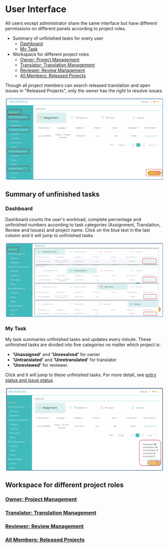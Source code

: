 # User Interface

All users except administrator share the same interface but have different permissions on different panels according to project roles. 

- Summary of unfinished tasks for every user
  - [Dashboard](#stat)
  - [My Task](#mytask)   
- Workspace for different project roles
  - [Owner: Project Management](owner-project-management.md)
  - [Translator: Translation Management](translator-translation-management.md)
  - [Reviewer: Review Management](reviewer-review-management.md)
  - [All Members: Released Projects](guest-released-projects.md)

Though all project members can search released translation and open issues in "Released Projects", only the owner has the right to resolve issues. 

![](/assets/interface.user.png)             


## Summary of unfinished tasks

### Dashboard

<span id='stat'></span>

Dashboard counts the user's workload, complete percentage and unfinished numbers according to task categories (Assignment, Translation, Review and Issues) and project name. 
Click on the blue text in the last column and it will jump to unfinished tasks.

![](/assets/dashboard.png)

### My Task

<span id='mytask'></span>

My task summaries unfinished tasks and updates every minute. 
These unfinished tasks are divided into five categories no matter which project is: 

- **'Unassigned'** and **'Unresolved'** for owner
- **'Untranslated'** and **'Unretranslated'** for translator
- **'Unreviewed'** for reviewer. 

Click and it will jump to these unfinished tasks. For more detail, see [entry status and issue status](../glossary.md).

![](/assets/mytask.png)

## Workspace for different project roles

### [Owner: Project Management](owner-project-management.md)

### [Translator: Translation Management](translator-translation-management.md)

### [Reviewer: Review Management](reviewer-review-management.md)

### [All Members: Released Projects](guest-released-projects.md)
















